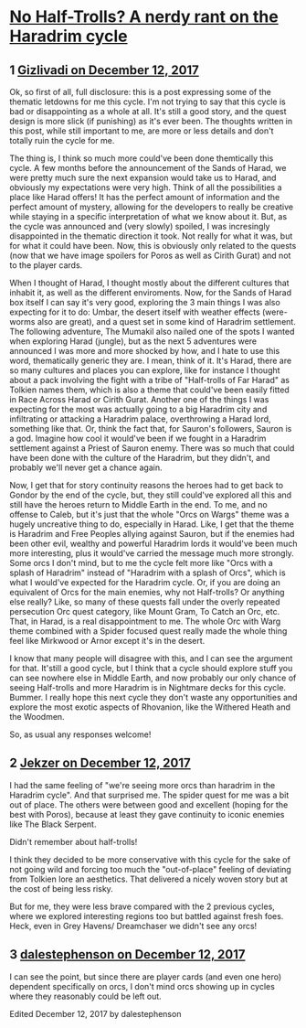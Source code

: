 # [No Half-Trolls? A nerdy rant on the Haradrim cycle](https://community.fantasyflightgames.com/topic/265288-no-half-trolls-a-nerdy-rant-on-the-haradrim-cycle/)

## 1 [Gizlivadi on December 12, 2017](https://community.fantasyflightgames.com/topic/265288-no-half-trolls-a-nerdy-rant-on-the-haradrim-cycle/?do=findComment&comment=3122952)

Ok, so first of all, full disclosure: this is a post expressing some of the thematic letdowns for me this cycle. I'm not trying to say that this cycle is bad or disappointing as a whole at all. It's still a good story, and the quest design is more slick (if punishing) as it's ever been. The thoughts written in this post, while still important to me, are more or less details and don't totally ruin the cycle for me. 

The thing is, I think so much more could've been done themtically this cycle. A few months before the announcement of the Sands of Harad, we were pretty much sure the next expansion would take us to Harad, and obviously my expectations were very high. Think of all the possibilities a place like Harad offers! It has the perfect amount of information and the perfect amount of mystery, allowing for the developers to really be creative while staying in a specific interpretation of what we know about it. But, as the cycle was announced and (very slowly) spoiled, I was incresingly disappointed in the thematic direction it took. Not really for what it was, but for what it could have been. Now, this is obviously only related to the quests (now that we have image spoilers for Poros as well as Cirith Gurat) and not to the player cards. 

When I thought of Harad, I thought mostly about the different cultures that inhabit it, as well as the different enviroments. Now, for the Sands of Harad box itself I can say it's very good, exploring the 3 main things I was also expecting for it to do: Umbar, the desert itself with weather effects (were-worms also are great), and a quest set in some kind of Haradrim settlement. The following adventure, The Mumakil also nailed one of the spots I wanted when exploring Harad (jungle), but as the next 5 adventures were announced I was more and more shocked by how, and I hate to use this word, thematically generic they are. I mean, think of it. It's Harad, there are so many cultures and places you can explore, like for instance I thought about a pack involving the fight with a tribe of "Half-trolls of Far Harad" as Tolkien names them, which is also a theme that could've been easily fitted in Race Across Harad or Cirith Gurat. Another one of the things I was expecting for the most was actually going to a big Haradrim city and infiltrating or attacking a Haradrim palace, overthrowing a Harad lord, something like that. Or, think the fact that, for Sauron's followers, Sauron is a god. Imagine how cool it would've been if we fought in a Haradrim settlement against a Priest of Sauron enemy. There was so much that could have been done with the culture of the Haradrim, but they didn't, and probably we'll never get a chance again.

Now, I get that for story continuity reasons the heroes had to get back to Gondor by the end of the cycle, but, they still could've explored all this and still have the heroes return to Middle Earth in the end. To me, and no offense to Caleb, but it's just that the whole "Orcs on Wargs" theme was a hugely uncreative thing to do, especially in Harad. Like, I get that the theme is Haradrim and Free Peoples allying against Sauron, but if the enemies had been other evil, wealthy and powerful Haradrim lords it would've been much more interesting, plus it would've carried the message much more strongly. Some orcs I don't mind, but to me the cycle felt more like "Orcs with a splash of Haradrim" instead of "Haradrim with a splash of Orcs", which is what I would've expected for the Haradrim cycle. Or, if you are doing an equivalent of Orcs for the main enemies, why not Half-trolls? Or anything else really? Like, so many of these quests fall under the overly repeated persecution Orc quest category, like Mount Gram, To Catch an Orc, etc. That, in Harad, is a real disappointment to me. The whole Orc with Warg theme combined with a Spider focused quest really made the whole thing feel like Mirkwood or Arnor except it's in the desert.

I know that many people will disagree with this, and I can see the argument for that. It'still a good cycle, but I think that a cycle should explore stuff you can see nowhere else in Middle Earth, and now probably our only chance of seeing Half-trolls and more Haradrim is in Nightmare decks for this cycle. Bummer. I really hope this next cycle they don't waste any opportunities and explore the most exotic aspects of Rhovanion, like the Withered Heath and the Woodmen.

So, as usual any responses welcome!

## 2 [Jekzer on December 12, 2017](https://community.fantasyflightgames.com/topic/265288-no-half-trolls-a-nerdy-rant-on-the-haradrim-cycle/?do=findComment&comment=3122997)

I had the same feeling of "we're seeing more orcs than haradrim in the Haradrim cycle". And that surprised me. The spider quest for me was a bit out of place. The others were between good and excellent (hoping for the best with Poros), because at least they gave continuity to iconic enemies like The Black Serpent.

Didn't remember about half-trolls!

I think they decided to be more conservative with this cycle for the sake of not going wild and forcing too much the "out-of-place" feeling of deviating from Tolkien lore an aesthetics. That delivered a nicely woven story but at the cost of being less risky.

But for me, they were less brave compared with the 2 previous cycles, where we explored interesting regions too but battled against fresh foes. Heck, even in Grey Havens/ Dreamchaser we didn't see any orcs!

## 3 [dalestephenson on December 12, 2017](https://community.fantasyflightgames.com/topic/265288-no-half-trolls-a-nerdy-rant-on-the-haradrim-cycle/?do=findComment&comment=3123008)

I can see the point, but since there are player cards (and even one hero) dependent specifically on orcs, I don't mind orcs showing up in cycles where they reasonably could be left out.

Edited December 12, 2017 by dalestephenson

